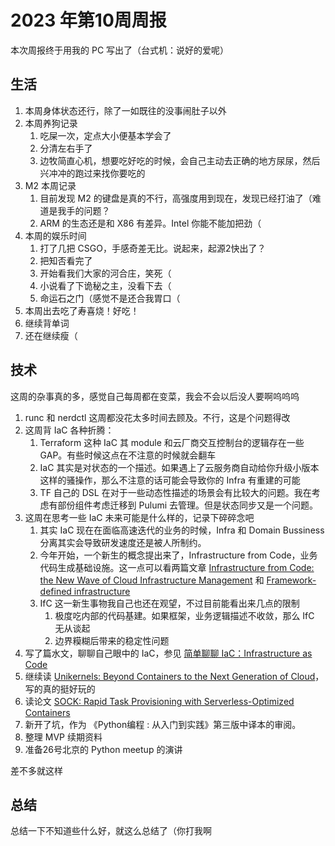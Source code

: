 # 2023 年第10周周报

本次周报终于用我的 PC 写出了（台式机：说好的爱呢）

## 生活

1. 本周身体状态还行，除了一如既往的没事闹肚子以外
2. 本周养狗记录
    1. 吃屎一次，定点大小便基本学会了
    2. 分清左右手了
    3. 边牧简直心机，想要吃好吃的时候，会自己主动去正确的地方尿尿，然后兴冲冲的跑过来找你要吃的
3. M2 本周记录
    1. 目前发现 M2 的键盘是真的不行，高强度用到现在，发现已经打油了（难道是我手的问题？
    2. ARM 的生态还是和 X86 有差异。Intel 你能不能加把劲（
4. 本周的娱乐时间
    1. 打了几把 CSGO，手感奇差无比。说起来，起源2快出了？
    2. 把知否看完了
    3. 开始看我们大家的河合庄，笑死（
    4. 小说看了下诡秘之主，没看下去（
    5. 命运石之门（感觉不是还合我胃口（
5. 本周出去吃了寿喜烧！好吃！
6. 继续背单词
7. 还在继续瘦（

## 技术

这周的杂事真的多，感觉自己每周都在变菜，我会不会以后没人要啊呜呜呜

1. runc 和 nerdctl 这周都没花太多时间去顾及。不行，这是个问题得改
2. 这周背 IaC 各种折腾：
    1. Terraform 这种 IaC 其 module 和云厂商交互控制台的逻辑存在一些 GAP。有些时候这点在不注意的时候就会翻车
    2. IaC 其实是对状态的一个描述。如果遇上了云服务商自动给你升级小版本这样的骚操作，那么不注意的话可能会导致你的 Infra 有重建的可能
    3. TF 自己的 DSL 在对于一些动态性描述的场景会有比较大的问题。我在考虑有部份组件考虑迁移到 Pulumi 去管理。但是状态同步又是一个问题。
3. 这周在思考一些 IaC 未来可能是什么样的，记录下碎碎念吧
    1. 其实 IaC 现在在面临高速迭代的业务的时候，Infra 和 Domain Bussiness 分离其实会导致研发速度还是被人所制约。
    2. 今年开始，一个新生的概念提出来了，Infrastructure from Code，业务代码生成基础设施。这一点可以看两篇文章 [Infrastructure from Code: the New Wave of Cloud Infrastructure Management](https://www.infoq.com/news/2023/02/infrastructure-code-cloud-manage/) 和 [Framework-defined infrastructure](https://vercel.com/blog/framework-defined-infrastructure)
    3. IfC 这一新生事物我自己也还在观望，不过目前能看出来几点的限制
        1. 极度吃内部的代码基建。如果框架，业务逻辑描述不收敛，那么 IfC 无从谈起
        2. 边界糢糊后带来的稳定性问题
4. 写了篇水文，聊聊自己眼中的 IaC，参见 [简单聊聊 IaC：Infrastructure as Code](https://www.manjusaka.blog/posts/2023/03/12/a-simple-introduction-about-iac/)
5. 继续读 [Unikernels: Beyond Containers to the Next Generation of Cloud](https://learning.oreilly.com/library/view/unikernels/9781492042815/)，写的真的挺好玩的
6. 读论文 [SOCK: Rapid Task Provisioning with Serverless-Optimized Containers](https://www.usenix.org/conference/atc18/presentation/oakes)
7. 新开了坑，作为 《Python编程 : 从入门到实践》第三版中译本的审阅。
8. 整理 MVP 续期资料
9. 准备26号北京的 Python meetup 的演讲

差不多就这样

## 总结

总结一下不知道些什么好，就这么总结了（你打我啊